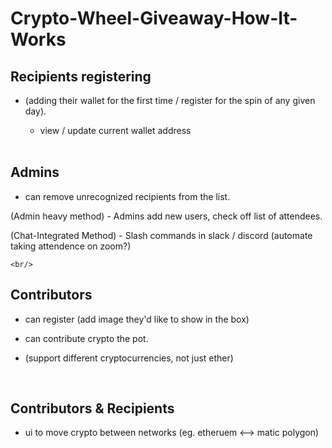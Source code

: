 
# Crypto-Wheel-Giveaway-How-It-Works


## Recipients registering 

- (adding their wallet for the first time / register for the spin of any given day).
   - view / update current wallet address
  
  <br/>
   
## Admins

  - can remove unrecognized recipients from the list.

  (Admin heavy method) - Admins add new users, check off list of attendees.
  
  (Chat-Integrated Method) - Slash commands in slack / discord (automate taking attendence on zoom?)
  
  
    <br/>
  
## Contributors

  - can register (add image they'd like to show in the box)

  - can contribute crypto the pot.

  - (support different cryptocurrencies, not just ether)

  <br/>

## Contributors & Recipients

  - ui to move crypto between networks (eg. etheruem <--> matic polygon)
  
  
